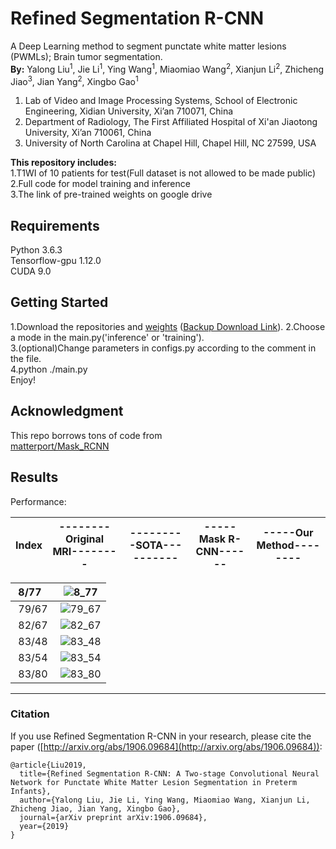 # Refined Segmentation R-CNN
A Deep Learning method to segment punctate white matter lesions (PWMLs); Brain tumor segmentation.  
**By:** Yalong Liu<sup>1</sup>, Jie Li<sup>1</sup>, Ying Wang<sup>1</sup>, Miaomiao Wang<sup>2</sup>, Xianjun Li<sup>2</sup>, Zhicheng Jiao<sup>3</sup>, Jian Yang<sup>2</sup>, Xingbo Gao<sup>1</sup>  
1. Lab of Video and Image Processing Systems, School of Electronic Engineering, Xidian University, Xi’an 710071, China  
2. Department of Radiology, The First Affiliated Hospital of Xi'an Jiaotong University, Xi’an 710061, China  
3. University of North Carolina at Chapel Hill, Chapel Hill, NC 27599, USA


**This repository includes:**  
1.T1WI of 10 patients for test(Full dataset is not allowed to be made public)  
2.Full code for model training and inference   
3.The link of pre-trained weights on google drive   

## Requirements
Python 3.6.3  
Tensorflow-gpu 1.12.0  
CUDA 9.0  
## Getting Started
1.Download the repositories and [weights](https://drive.google.com/file/d/1EoRhtFphayInBlr9IJmaKXqu8BTt3E7M/view?usp=sharing)  ([Backup Download Link](https://anonfiles.com/I2xeTaS5m1/model_enhancedrpn_enlargeroi1.3_segnet_crf_pwml_98765_h5)).
2.Choose a mode in the main.py('inference' or 'training').  
3.(optional)Change parameters in configs.py according to the comment  in the file.  
4.python ./main.py  
Enjoy!

## Acknowledgment
This repo borrows tons of code from  
[matterport/Mask_RCNN](https://github.com/matterport/Mask_RCNN)  
## Results
Performance:  

Index|--------Original MRI--------|---------SOTA----------|-----Mask R-CNN------|-----Our Method--------
:--|:--:|:--:|:--:|:--:


&nbsp;8/77&nbsp;|![8_77](./results/8_77.png)
:--|:--:|
&nbsp;79/67&nbsp;|![79_67](./results/79_67.png)  
&nbsp;82/67&nbsp;|![82_67](./results/82_67.png)  
&nbsp;83/48&nbsp;|![83_48](./results/83_48.png)  
&nbsp;83/54&nbsp;|![83_54](./results/83_54.png)
&nbsp;83/80&nbsp;|![83_80](./results/83_80.png)

-----
### Citation
If you use Refined Segmentation R-CNN in your research, please cite the paper ([http://arxiv.org/abs/1906.09684](http://arxiv.org/abs/1906.09684)):
```
@article{Liu2019,
  title={Refined Segmentation R-CNN: A Two-stage Convolutional Neural Network for Punctate White Matter Lesion Segmentation in Preterm Infants},
  author={Yalong Liu, Jie Li, Ying Wang, Miaomiao Wang, Xianjun Li, Zhicheng Jiao, Jian Yang, Xingbo Gao},
  journal={arXiv preprint arXiv:1906.09684},
  year={2019}
}
```











